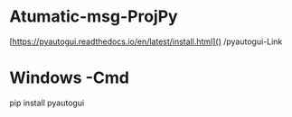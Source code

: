 # Atumatic-msg-ProjPy
[https://pyautogui.readthedocs.io/en/latest/install.html]() /pyautogui-Link
# Windows -Cmd
pip install pyautogui